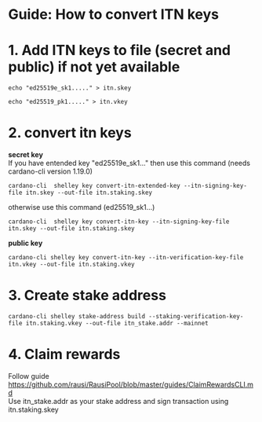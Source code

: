 # Guide: How to convert ITN keys
# 1. Add ITN keys to file (secret and public) if not yet available
```
echo "ed25519e_sk1....." > itn.skey
```
```
echo "ed25519_pk1....." > itn.vkey
```
# 2. convert itn keys
**secret key**<br>
If you have entended key "ed25519e_sk1..." then use this command (needs cardano-cli version 1.19.0)
```
cardano-cli  shelley key convert-itn-extended-key --itn-signing-key-file itn.skey --out-file itn.staking.skey
```
otherwise use this command (ed25519_sk1...)
```
cardano-cli  shelley key convert-itn-key --itn-signing-key-file itn.skey --out-file itn.staking.skey
```
**public key**<br>
```
cardano-cli shelley key convert-itn-key --itn-verification-key-file itn.vkey --out-file itn.staking.vkey
```
# 3. Create stake address
```
cardano-cli shelley stake-address build --staking-verification-key-file itn.staking.vkey --out-file itn_stake.addr --mainnet
```
# 4. Claim rewards
Follow guide https://github.com/rausi/RausiPool/blob/master/guides/ClaimRewardsCLI.md <br>
Use itn_stake.addr as your stake address and sign transaction using itn.staking.skey
